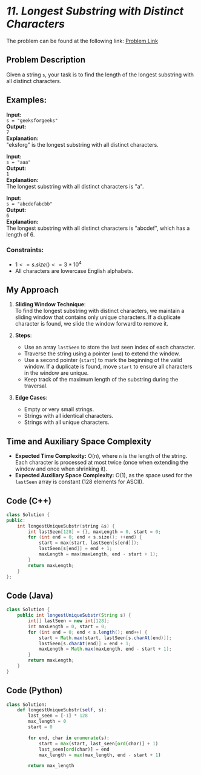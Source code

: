 # *11. Longest Substring with Distinct Characters*

The problem can be found at the following link: [Problem Link](https://www.geeksforgeeks.org/problems/longest-distinct-characters-in-string5848/1)


## Problem Description

Given a string `s`, your task is to find the length of the longest substring with all distinct characters.

## Examples:

**Input:**  
`s = "geeksforgeeks"`  
**Output:**  
`7`  
**Explanation:**  
"eksforg" is the longest substring with all distinct characters.


**Input:**  
`s = "aaa"`  
**Output:**  
`1`  
**Explanation:**  
The longest substring with all distinct characters is "a".


**Input:**  
`s = "abcdefabcbb"`  
**Output:**  
`6`  
**Explanation:**  
The longest substring with all distinct characters is "abcdef", which has a length of 6.


### Constraints:
- $`1 <= s.size() <= 3 * 10^4`$
- All characters are lowercase English alphabets.


## My Approach

1. **Sliding Window Technique**:  
   To find the longest substring with distinct characters, we maintain a sliding window that contains only unique characters. If a duplicate character is found, we slide the window forward to remove it.

2. **Steps**:
   - Use an array `lastSeen` to store the last seen index of each character.  
   - Traverse the string using a pointer (`end`) to extend the window.  
   - Use a second pointer (`start`) to mark the beginning of the valid window. If a duplicate is found, move `start` to ensure all characters in the window are unique.  
   - Keep track of the maximum length of the substring during the traversal.  

3. **Edge Cases**:
   - Empty or very small strings.  
   - Strings with all identical characters.  
   - Strings with all unique characters.


## Time and Auxiliary Space Complexity

- **Expected Time Complexity:** O(n), where `n` is the length of the string. Each character is processed at most twice (once when extending the window and once when shrinking it).  
- **Expected Auxiliary Space Complexity:** O(1), as the space used for the `lastSeen` array is constant (128 elements for ASCII).


## Code (C++)

```cpp
class Solution {
public:
    int longestUniqueSubstr(string &s) {
        int lastSeen[128] = {}, maxLength = 0, start = 0;
        for (int end = 0; end < s.size(); ++end) {
            start = max(start, lastSeen[s[end]]);
            lastSeen[s[end]] = end + 1;
            maxLength = max(maxLength, end - start + 1);
        }
        return maxLength;
    }
};
```


## Code (Java)

```java
class Solution {
    public int longestUniqueSubstr(String s) {
        int[] lastSeen = new int[128];
        int maxLength = 0, start = 0;
        for (int end = 0; end < s.length(); end++) {
            start = Math.max(start, lastSeen[s.charAt(end)]);
            lastSeen[s.charAt(end)] = end + 1;
            maxLength = Math.max(maxLength, end - start + 1);
        }
        return maxLength;
    }
}
```


## Code (Python)

```python
class Solution:
    def longestUniqueSubstr(self, s):
        last_seen = [-1] * 128  
        max_length = 0
        start = 0

        for end, char in enumerate(s):
            start = max(start, last_seen[ord(char)] + 1)
            last_seen[ord(char)] = end
            max_length = max(max_length, end - start + 1)

        return max_length
```


